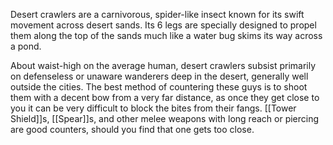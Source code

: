 Desert crawlers are a carnivorous, spider-like insect known for its swift movement across desert sands. Its 6 legs are specially designed to propel them along the top of the sands much like a water bug skims its way across a pond. 

About waist-high on the average human, desert crawlers subsist primarily on defenseless or unaware wanderers deep in the desert, generally well outside the cities. The best method of countering these guys is to shoot them with a decent bow from a very far distance, as once they get close to you it can be very difficult to block the bites from their fangs. [[Tower Shield]]s, [[Spear]]s, and other melee weapons with long reach or piercing are good counters, should you find that one gets too close. 